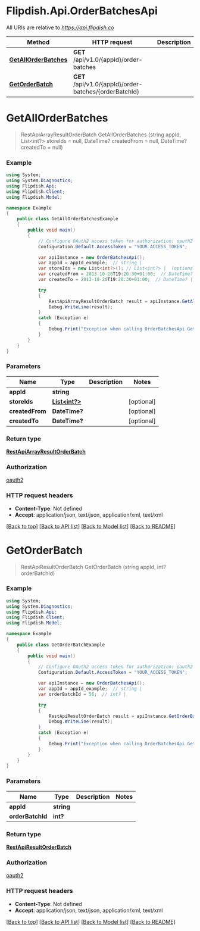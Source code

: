 # Flipdish.Api.OrderBatchesApi

All URIs are relative to *https://api.flipdish.co*

Method | HTTP request | Description
------------- | ------------- | -------------
[**GetAllOrderBatches**](OrderBatchesApi.md#getallorderbatches) | **GET** /api/v1.0/{appId}/order-batches | 
[**GetOrderBatch**](OrderBatchesApi.md#getorderbatch) | **GET** /api/v1.0/{appId}/order-batches/{orderBatchId} | 


<a name="getallorderbatches"></a>
# **GetAllOrderBatches**
> RestApiArrayResultOrderBatch GetAllOrderBatches (string appId, List<int?> storeIds = null, DateTime? createdFrom = null, DateTime? createdTo = null)



### Example
```csharp
using System;
using System.Diagnostics;
using Flipdish.Api;
using Flipdish.Client;
using Flipdish.Model;

namespace Example
{
    public class GetAllOrderBatchesExample
    {
        public void main()
        {
            // Configure OAuth2 access token for authorization: oauth2
            Configuration.Default.AccessToken = "YOUR_ACCESS_TOKEN";

            var apiInstance = new OrderBatchesApi();
            var appId = appId_example;  // string | 
            var storeIds = new List<int?>(); // List<int?> |  (optional) 
            var createdFrom = 2013-10-20T19:20:30+01:00;  // DateTime? |  (optional) 
            var createdTo = 2013-10-20T19:20:30+01:00;  // DateTime? |  (optional) 

            try
            {
                RestApiArrayResultOrderBatch result = apiInstance.GetAllOrderBatches(appId, storeIds, createdFrom, createdTo);
                Debug.WriteLine(result);
            }
            catch (Exception e)
            {
                Debug.Print("Exception when calling OrderBatchesApi.GetAllOrderBatches: " + e.Message );
            }
        }
    }
}
```

### Parameters

Name | Type | Description  | Notes
------------- | ------------- | ------------- | -------------
 **appId** | **string**|  | 
 **storeIds** | [**List&lt;int?&gt;**](int?.md)|  | [optional] 
 **createdFrom** | **DateTime?**|  | [optional] 
 **createdTo** | **DateTime?**|  | [optional] 

### Return type

[**RestApiArrayResultOrderBatch**](RestApiArrayResultOrderBatch.md)

### Authorization

[oauth2](../README.md#oauth2)

### HTTP request headers

 - **Content-Type**: Not defined
 - **Accept**: application/json, text/json, application/xml, text/xml

[[Back to top]](#) [[Back to API list]](../README.md#documentation-for-api-endpoints) [[Back to Model list]](../README.md#documentation-for-models) [[Back to README]](../README.md)

<a name="getorderbatch"></a>
# **GetOrderBatch**
> RestApiResultOrderBatch GetOrderBatch (string appId, int? orderBatchId)



### Example
```csharp
using System;
using System.Diagnostics;
using Flipdish.Api;
using Flipdish.Client;
using Flipdish.Model;

namespace Example
{
    public class GetOrderBatchExample
    {
        public void main()
        {
            // Configure OAuth2 access token for authorization: oauth2
            Configuration.Default.AccessToken = "YOUR_ACCESS_TOKEN";

            var apiInstance = new OrderBatchesApi();
            var appId = appId_example;  // string | 
            var orderBatchId = 56;  // int? | 

            try
            {
                RestApiResultOrderBatch result = apiInstance.GetOrderBatch(appId, orderBatchId);
                Debug.WriteLine(result);
            }
            catch (Exception e)
            {
                Debug.Print("Exception when calling OrderBatchesApi.GetOrderBatch: " + e.Message );
            }
        }
    }
}
```

### Parameters

Name | Type | Description  | Notes
------------- | ------------- | ------------- | -------------
 **appId** | **string**|  | 
 **orderBatchId** | **int?**|  | 

### Return type

[**RestApiResultOrderBatch**](RestApiResultOrderBatch.md)

### Authorization

[oauth2](../README.md#oauth2)

### HTTP request headers

 - **Content-Type**: Not defined
 - **Accept**: application/json, text/json, application/xml, text/xml

[[Back to top]](#) [[Back to API list]](../README.md#documentation-for-api-endpoints) [[Back to Model list]](../README.md#documentation-for-models) [[Back to README]](../README.md)

